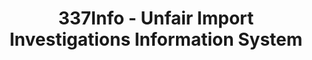 ---
bigquery: https://console.cloud.google.com/bigquery?p=patents-public-data&d=usitc_investigations&page=dataset&project=sheets-management-319211
citation: US International Trade Commission 337Info Unfair Import Investigations Information
  System
contributors: US International Trade Comission
cost: None
description: US International Trade Commission 337Info Unfair Import Investigations
  Information System contains data on investigations done under Section 337. Section
  337 declares the infringement of certain statutory intellectual property rights
  and other forms of unfair competition in import trade to be unlawful practices.
  Most Section 337 investigations involve allegations of patent or registered trademark
  infringement.
documentation: FAQ and tutorial available on the site
last_edit: 04/05/2022, 10:00:10
location: https://pubapps2.usitc.gov/337external/
maintained_by: US International Trade Comission
schema_fields:
- title
- markmanHearing
- docketNo
- endDateMarkmanHearing
- finalDetViolation
- scheduledEndDateEvidHear
- htsNumbers
- complainant
- actualStartDateEvidHear
- teoIdDueDate
- copyrightNumbers
- id
- investigationTermDate
- invUnfairAct
- dateOfPublicationFrNotice
- patentNumber
- actualEndDateEvidHear
- aljAssigned
- ouiiParticipation
- investigationType
- targetDate
- investigationNo
- publication_number
- teoProceedingInvolved
- gcAttorney
- reportingRequirements
- respondent
- startDateMarkmanHearing
- dateCreated
- patentNumbers
- finalDetNoViolation
- issueDateOtherNonFinal
- currentActiveALJ
- internalRemand
- finalIdOnViolationDue
- cafcAppeals
- currentStatus
- finalIdOnViolationIssue
- teoReliefGranted
- dateComplaintFiled
- teoIdIssueDate
- ouiiAttorney
- trademarkNumbers
- lastUpdated
- scheduledStartDateEvidHear
shortname: unfair_import_investigations
tags:
- import
- legal
- trade
timeframe: 2008-2021 (prior to 2008 downloadable as a JSON file)
title: 337Info - Unfair Import Investigations Information System
uuid: 2721f5ec-e599-4890-9265-9706719fc71e
---